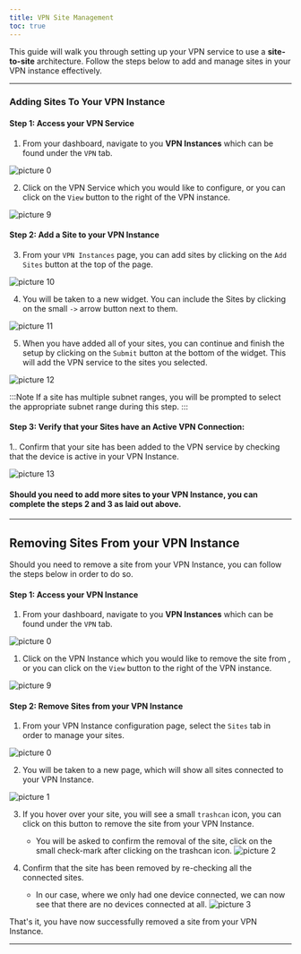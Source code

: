 ```yaml
---
title: VPN Site Management
toc: true
---
```


This guide will walk you through setting up your VPN service to use a **site-to-site** architecture. Follow the steps below to add and manage sites in your VPN instance effectively.

---
### Adding Sites To Your VPN Instance
#### Step 1: Access your VPN Service
1. From your dashboard, navigate to you **VPN Instances** which can be found under the `VPN` tab.
<!-- Insert Image -->
![picture 0](https://cdn.mkcld.io/79a712ed186d0de2db548d50e744513983ff9ed0da7718ee5acafe735c6d78f0.png)  

2. Click on the VPN Service which you would like to configure, or you can click on the `View` button to the right of the VPN instance.
<!-- Insert Image -->
![picture 9](https://cdn.mkcld.io/f36b655493a1eb10084d9170349dee3445a39eec5ad81cc3b05f4471fc966df4.png)  


#### Step 2: Add a Site to your VPN Instance
3. From your `VPN Instances` page, you can add sites by clicking on the `Add Sites` button at the top of the page.
<!-- Insert Image-->
![picture 10](https://cdn.mkcld.io/989f22272d04d1f6a9ffda0c278f5b2bac6f77dc33eb98581ee4a045378ec9db.png)  


4. You will be taken to a new widget. You can include the Sites by clicking on the small `->` arrow button next to them.
<!-- Insert Image -->
![picture 11](https://cdn.mkcld.io/4146913ed6f1837dd72722ef82dd9bbfa5368925299c267fb5327c4a6720cdc9.png)  


5. When you have added all of your sites, you can continue and finish the setup by clicking on the `Submit` button at the bottom of the widget. This will add the VPN service to the sites you selected.
<!-- Insert Image -->
![picture 12](https://cdn.mkcld.io/68a31d2ce571433cfe1fb400382182f92396e3fee5a3951f22b7041ebb9c0ca7.png)  


:::Note
If a site has multiple subnet ranges, you will be prompted to select the appropriate subnet range during this step.
:::

#### Step 3: Verify that your Sites have an Active VPN Connection:
1.. Confirm that your site has been added to the VPN service by checking that the device is active in your VPN Instance.
<!-- Insert Image -->
![picture 13](https://cdn.mkcld.io/d72840a64777bebaa72bf4802b024355e707349e851f94dd44b951583a38cf33.png)  

#### Should you need to add more sites to your VPN Instance, you can complete the steps 2 and 3 as laid out above.

---
## Removing Sites From your VPN Instance
Should you need to remove a site from your VPN Instance, you can follow the steps below in order to do so.

#### Step 1: Access your VPN Instance
1. From your dashboard, navigate to you **VPN Instances** which can be found under the `VPN` tab.
<!-- Insert Image -->
![picture 0](https://cdn.mkcld.io/79a712ed186d0de2db548d50e744513983ff9ed0da7718ee5acafe735c6d78f0.png)  

1. Click on the VPN Instance which you would like to remove the site from , or you can click on the `View` button to the right of the VPN instance.
<!-- Insert Image -->
![picture 9](https://cdn.mkcld.io/f36b655493a1eb10084d9170349dee3445a39eec5ad81cc3b05f4471fc966df4.png)  

#### Step 2: Remove Sites from your VPN Instance
1. From your VPN Instance configuration page, select the `Sites` tab in order to manage your sites.
<!-- Insert Image -->
![picture 0](https://cdn.mkcld.io/e3c1e642d92ef68d5b76d4aa72a38ef5b64147ee5856814d56eafc9e267253a4.png)  

2. You will be taken to a new page, which will show all sites connected to your VPN Instance.
<!-- Insert Image -->
![picture 1](https://cdn.mkcld.io/d448eddaa225e5908217be48a45b484503d98edb8098aa272d33ca491d7ab199.png)  

3. If you hover over your site, you will see a small `trashcan` icon, you can click on this button to remove the site from your VPN Instance.
    * You will be asked to confirm the removal of the site, click on the small check-mark after clicking on the trashcan icon.
![picture 2](https://cdn.mkcld.io/4ad68936a5793f1dd338da35d68ea49a5bf219acab2258451554bd0f27237e59.png)  

4. Confirm that the site has been removed by re-checking all the connected sites.
    * In our case, where we only had one device connected, we can now see that there are no devices connected at all.
![picture 3](https://cdn.mkcld.io/bb7fa91b07fd292be852952ba6ca210302177d3bfa29a1837b1e4249e49919c5.png)  


That's it, you have now successfully removed a site from your VPN Instance.

---